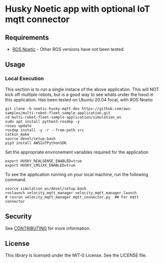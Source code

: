 # Husky Noetic app with optional IoT mqtt connector

## Requirements
* [ROS Noetic](http://wiki.ros.org/noetic) - Other ROS versions have not been tested.

## Usage

### Local Execution
This section is to run a single instace of the above application. This will NOT kick off multiple robots, but is a good way to see whats under the hood in this application. Has been tested on Ubuntu 20.04 focal, with ROS Noetic

```
git clone -b noetic-husky-mqtt-dev https://github.com/aws-samples/multi-robot-fleet-sample-application.git
cd multi-robot-fleet-sample-application/simulation_ws
sudo apt install python3-rosdep -y
rosws update
rosdep install -y -r --from-path src 
catkin_make
source devel/setup.bash
pip3 install AWSIoTPythonSDK

```

Set the appropriate environement variables required for the application
```
export HUSKY_REALSENSE_ENABLED=true
export HUSKY_LMS1XX_ENABLED=true
```

To see the application running on your local machine, run the following command.
```
source simulation_ws/devel/setup.bash
roslaunch velocity_mqtt_manager velocity_mqtt_manager.launch
# rosrun velocity_mqtt_manager mqtt_connector.py  ## For mqtt connector
```


## Security

See [CONTRIBUTING](CONTRIBUTING.md#security-issue-notifications) for more information.

## License

This library is licensed under the MIT-0 License. See the LICENSE file.

